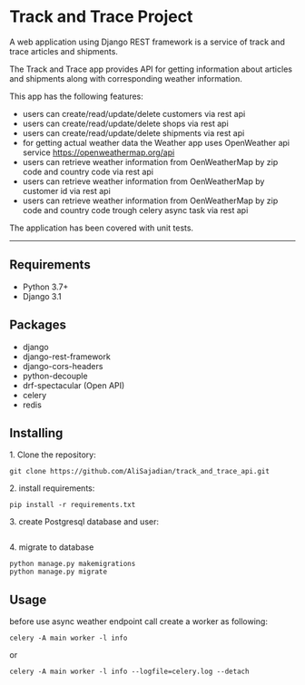 # Track and Trace Project

A web application using Django REST framework is a service of track and trace articles and shipments.

The Track and Trace app provides API for getting information about articles and shipments along with corresponding weather information. 

This app has the following features:

- users can create/read/update/delete customers via rest api
- users can create/read/update/delete shops via rest api
- users can create/read/update/delete shipments via rest api
- for getting actual weather data the Weather app uses OpenWeather api service https://openweathermap.org/api
- users can retrieve weather information from OenWeatherMap by zip code and country code via rest api
- users can retrieve weather information from OenWeatherMap by customer id via rest api
- users can retrieve weather information from OenWeatherMap by zip code and country code trough celery async task via rest api


The application has been covered with unit tests.

____
## Requirements

- Python 3.7+
- Django 3.1

## Packages

- django
- django-rest-framework
- django-cors-headers 
- python-decouple
- drf-spectacular (Open API)
- celery
- redis

## Installing

1\. Clone the repository:
```
git clone https://github.com/AliSajadian/track_and_trace_api.git
```
2\. install requirements:
```
pip install -r requirements.txt
```
3\. create Postgresql database and user:
```

```
4\. migrate to database
```
python manage.py makemigrations
python manage.py migrate
```

## Usage

before use async weather endpoint call create a worker as following:
```
celery -A main worker -l info
```
or
```
celery -A main worker -l info --logfile=celery.log --detach
```

